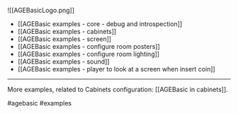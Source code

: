 ![[AGEBasicLogo.png]]
- [[AGEBasic examples - core - debug and introspection]]
- [[AGEBasic examples - cabinets]]
- [[AGEBasic examples - screen]]
- [[AGEBasic examples - configure room posters]]
- [[AGEBasic examples - configure room lighting]]
- [[AGEBasic examples - sound]]
- [[AGEBasic examples - player to look at a screen when insert coin]]


---

More examples, related to Cabinets configuration: [[AGEBasic in cabinets]].

#agebasic #examples 